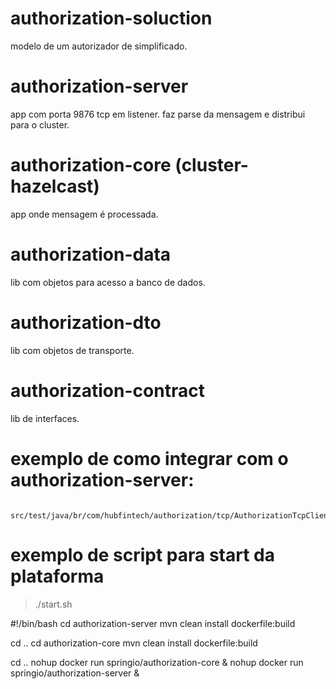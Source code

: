 # authorization-soluction
modelo de um autorizador de simplificado.

# authorization-server
  app com porta 9876 tcp em listener.
  faz parse da mensagem e distribui para o cluster.

# authorization-core (cluster-hazelcast)
  app onde mensagem é processada.
  
# authorization-data
  lib com objetos para acesso a banco de dados.

# authorization-dto
  lib com objetos de transporte.

# authorization-contract
  lib de interfaces.
  
  
  
# exemplo de como integrar com o authorization-server:
     src/test/java/br/com/hubfintech/authorization/tcp/AuthorizationTcpClient

# exemplo de script para start da plataforma
>./start.sh

#!/bin/bash
cd authorization-server
mvn clean install dockerfile:build

cd ..
cd authorization-core
mvn clean install dockerfile:build

cd ..
nohup docker run springio/authorization-core &
nohup docker run springio/authorization-server &
